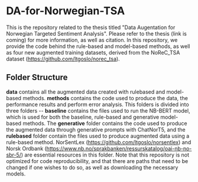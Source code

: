 # DA-for-Norwegian-TSA
This is the repository related to the thesis titled "Data Augentation for Norwegian Targeted Sentiment Analysis". Please refer to the thesis (link is coming) for more information, as well as citation. In this repository, we provide the code behind the rule-based and model-based methods, as well as four new augmented training datasets, derived from the NoReC_TSA dataset (https://github.com/ltgoslo/norec_tsa).

## Folder Structure
**data** contains all the augmented data created with rulebased and model-based methods.
**methods** contains the code used to produce the data, the performance results and perform error analysis. This folders is divided into three folders -- **baseline** contains the files used to run the NB-BERT model, which is used for both the baseline, rule-based and generative model-based methods. The **generative** folder contains the code used to produce the augmented data through generative prompts with ChatNorT5, and the **rulebased** folder contain the files used to produce augmented data using a rule-based method. NorSentLex (https://github.com/ltgoslo/norsentlex) and Norsk Ordbank (https://www.nb.no/sprakbanken/ressurskatalog/oai-nb-no-sbr-5/) are essential resources in this folder. 
Note that this repository is not optimized for code reproducibility, and that there are paths that need to be changed if one wishes to do so, as well as downloading the necessary models.  
 
